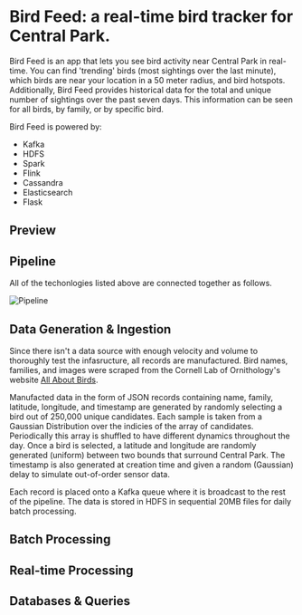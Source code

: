 # Bird Feed: a real-time bird tracker for Central Park.

Bird Feed is an app that lets you see bird activity near Central Park in real-time.  You can find 'trending' birds (most sightings over the last minute), which birds are near your location in a 50 meter radius, and bird hotspots.  Additionally, Bird Feed provides historical data for the total and unique number of sightings over the past seven days.  This information can be seen for all birds, by family, or by specific bird.

Bird Feed is powered by:

- Kafka
- HDFS
- Spark
- Flink
- Cassandra
- Elasticsearch
- Flask


## Preview




## Pipeline

All of the techonlogies listed above are connected together as follows.

![Pipeline](http://i.imgur.com/H2yNXNX.png?1)



## Data Generation & Ingestion

Since there isn't a data source with enough velocity and volume to thoroughly test the infasructure, all records are manufactured.  Bird names, families, and images were scraped from the Cornell Lab of Ornithology's website [All About Birds](https://www.allaboutbirds.org/guide/search/).  

Manufacted data in the form of JSON records containing name, family, latitude, longitude, and timestamp are generated by randomly selecting a bird out of 250,000 unique candidates.  Each sample is taken from a Gaussian Distribution over the indicies of the array of candidates.  Periodically this array is shuffled to have different dynamics throughout the day.  Once a bird is selected, a latitude and longitude are randomly generated (uniform) between two bounds that surround Central Park.  The timestamp is also generated at creation time and given a random (Gaussian) delay to simulate out-of-order sensor data.

Each record is placed onto a Kafka queue where it is broadcast to the rest of the pipeline.  The data is stored in HDFS in sequential 20MB files for daily batch processing.


## Batch Processing



## Real-time Processing



## Databases & Queries
